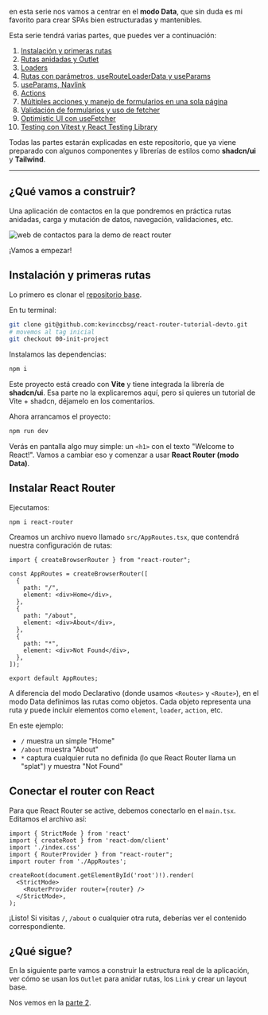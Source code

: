 en esta serie nos vamos a centrar en el **modo Data**, que sin duda es mi favorito para crear SPAs bien estructuradas y mantenibles.

Esta serie tendrá varias partes, que puedes ver a continuación:

1. [Instalación y primeras rutas](https://github.com/kevinccbsg/react-router-tutorial-devto/blob/main/docs/es/Parte-1%E2%80%93Instalaci%C3%B3n-y-primeras-rutas.md)
2. [Rutas anidadas y Outlet](https://github.com/kevinccbsg/react-router-tutorial-devto/blob/main/docs/es/Parte-2-Rutas-anidadas-y-outlets.md)
3. [Loaders](https://github.com/kevinccbsg/react-router-tutorial-devto/blob/main/docs/es/Parte-3-Loaders-y-carga-de-datos.md)
4. [Rutas con parámetros, useRouteLoaderData y useParams](https://github.com/kevinccbsg/react-router-tutorial-devto/blob/main/docs/es/Parte-4%E2%80%93Rutas-con-par%C3%A1metros-useRouteLoaderData-y-useParams.md)
5. [useParams, Navlink](https://github.com/kevinccbsg/react-router-tutorial-devto/blob/main/docs/es/Parte-5-refactor-useParams-y-NavLink.md)
6. [Actions](https://github.com/kevinccbsg/react-router-tutorial-devto/blob/main/docs/es/Parte-6-Actions-formularios-mutaciones.md)
7. [Múltiples acciones y manejo de formularios en una sola página](https://github.com/kevinccbsg/react-router-tutorial-devto/blob/main/docs/es/Parte-7-M%C3%BAltiples-acciones-y-manejo-de-formularios.md)
8. [Validación de formularios y uso de fetcher](https://github.com/kevinccbsg/react-router-tutorial-devto/blob/main/docs/es/Parte-8-Validaciones-useFetcher-y-React-Hook-Form.md)
9. [Optimistic UI con useFetcher](https://github.com/kevinccbsg/react-router-tutorial-devto/blob/main/docs/es/Parte-9-Optimistic-UI-con-useFetcher.md)
10. [Testing con Vitest y React Testing Library](https://github.com/kevinccbsg/react-router-tutorial-devto/blob/main/docs/es/Parte-10-Testing-con-Vitest-y-React-Testing-Library.md)

Todas las partes estarán explicadas en este repositorio, que ya viene preparado con algunos componentes y librerías de estilos como **shadcn/ui** y **Tailwind**.

---

## ¿Qué vamos a construir?

Una aplicación de contactos en la que pondremos en práctica rutas anidadas, carga y mutación de datos, navegación, validaciones, etc.

![web de contactos para la demo de react router](https://dev-to-uploads.s3.amazonaws.com/uploads/articles/n6xpdv53npyen4bqoj8w.gif)

¡Vamos a empezar!

## Instalación y primeras rutas

Lo primero es clonar el [repositorio base](https://github.com/kevinccbsg/react-router-tutorial-devto).

En tu terminal:

```bash
git clone git@github.com:kevinccbsg/react-router-tutorial-devto.git
# movemos al tag inicial
git checkout 00-init-project
```

Instalamos las dependencias:

```bash
npm i
```

Este proyecto está creado con **Vite** y tiene integrada la librería de **shadcn/ui**. Esa parte no la explicaremos aquí, pero si quieres un tutorial de Vite + shadcn, déjamelo en los comentarios.

Ahora arrancamos el proyecto:

```bash
npm run dev
```

Verás en pantalla algo muy simple: un `<h1>` con el texto "Welcome to React!". Vamos a cambiar eso y comenzar a usar **React Router (modo Data)**.

## Instalar React Router

Ejecutamos:

```
npm i react-router
```

Creamos un archivo nuevo llamado `src/AppRoutes.tsx`, que contendrá nuestra configuración de rutas:

```tsx
import { createBrowserRouter } from "react-router";

const AppRoutes = createBrowserRouter([
  {
    path: "/",
    element: <div>Home</div>,
  },
  {
    path: "/about",
    element: <div>About</div>,
  },
  {
    path: "*",
    element: <div>Not Found</div>,
  },
]);

export default AppRoutes;
```

A diferencia del modo Declarativo (donde usamos `<Routes>` y `<Route>`), en el modo Data definimos las rutas como objetos. Cada objeto representa una ruta y puede incluir elementos como `element`, `loader`, `action`, etc.

En este ejemplo:

- `/` muestra un simple "Home"
- `/about` muestra "About"
- `*` captura cualquier ruta no definida (lo que React Router llama un "splat") y muestra "Not Found"

## Conectar el router con React

Para que React Router se active, debemos conectarlo en el `main.tsx`. Editamos el archivo así:

```tsx
import { StrictMode } from 'react'
import { createRoot } from 'react-dom/client'
import './index.css'
import { RouterProvider } from "react-router";
import router from './AppRoutes';

createRoot(document.getElementById('root')!).render(
  <StrictMode>
    <RouterProvider router={router} />
  </StrictMode>,
);
```

¡Listo! Si visitas `/`, `/about` o cualquier otra ruta, deberías ver el contenido correspondiente.

## ¿Qué sigue?

En la siguiente parte vamos a construir la estructura real de la aplicación, ver cómo se usan los `Outlet` para anidar rutas, los `Link` y crear un layout base.

Nos vemos en la [parte 2](https://github.com/kevinccbsg/react-router-tutorial-devto/blob/main/docs/es/Parte-2-Rutas-anidadas-y-outlets.md).
